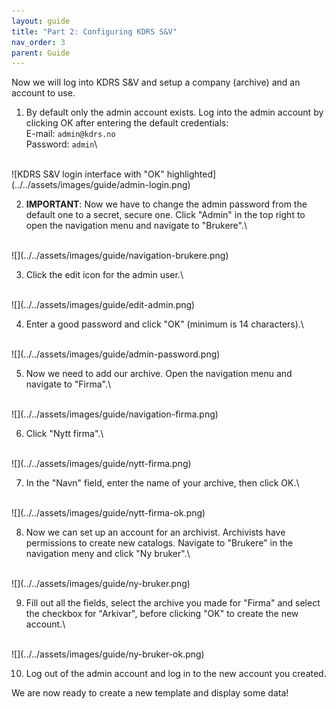 ```yaml
---
layout: guide
title: "Part 2: Configuring KDRS S&V"
nav_order: 3
parent: Guide
---
```

Now we will log into KDRS S&V and setup a company (archive) and an account to use.

1. By default only the admin account exists. Log into the admin account by clicking OK after entering the default credentials:\
E-mail:   `admin@kdrs.no`\
Password: `admin`\
<br>
![KDRS S&V login interface with "OK" highlighted](../../assets/images/guide/admin-login.png)

2. **IMPORTANT**: Now we have to change the admin password from the default one to a secret, secure one. Click "Admin" in the top right to open the navigation menu and navigate to "Brukere".\
<br>
![](../../assets/images/guide/navigation-brukere.png)

3. Click the edit icon for the admin user.\
<br>
![](../../assets/images/guide/edit-admin.png)

4. Enter a good password and click "OK" (minimum is 14 characters).\
<br>
![](../../assets/images/guide/admin-password.png)

5. Now we need to add our archive. Open the navigation menu and navigate to "Firma".\
<br>
![](../../assets/images/guide/navigation-firma.png)

6. Click "Nytt firma".\
<br>
![](../../assets/images/guide/nytt-firma.png)

7. In the "Navn" field, enter the name of your archive, then click OK.\
<br>
![](../../assets/images/guide/nytt-firma-ok.png)

8. Now we can set up an account for an archivist. Archivists have permissions to create new catalogs. Navigate to "Brukere" in the navigation meny and click "Ny bruker".\
<br>
![](../../assets/images/guide/ny-bruker.png)

9. Fill out all the fields, select the archive you made for "Firma" and select the checkbox for "Arkivar", before clicking "OK" to create the new account.\
<br>
![](../../assets/images/guide/ny-bruker-ok.png)

10. Log out of the admin account and log in to the new account you created.


We are now ready to create a new template and display some data!